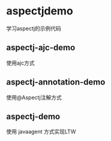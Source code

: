 # aspectjdemo

学习aspectj的示例代码

## aspectj-ajc-demo
使用ajc方式

## aspectj-annotation-demo
使用@Aspectj注解方式

## aspectj-demo
使用 javaagent 方式实现LTW
